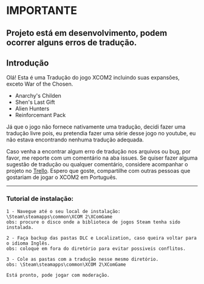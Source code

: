 # IMPORTANTE
## Projeto está em desenvolvimento, podem ocorrer alguns erros de tradução.
## Introdução

Olá! Esta é uma Tradução do jogo XCOM2 incluindo suas expansões, exceto War of the Chosen.
- Anarchy's Childen
- Shen's Last Gift
- Alien Hunters
- Reinforcemant Pack


Já que o jogo não fornece nativamente uma tradução, decidi fazer uma tradução livre pois, eu pretendia fazer uma série desse jogo no youtube, eu não estava encontrando nenhuma tradução adequada.

Caso venha a encontrar algum erro de tradução nos arquivos ou bug, por favor, me reporte com um comentário na aba issues.
Se quiser fazer alguma sugestão de tradução ou qualquer comentário, considere acompanhar o projeto no [Trello](https://trello.com/b/Ru1eYjcb/xcom-2-tradução-ptbr).
Espero que goste, compartilhe com outras pessoas que gostariam de jogar o XCOM2 em Português.

----------------------------------------------------------------------------------------------------------------------------------------

### Tutorial de instalação:

	1 - Navegue até o seu local de instalação: \Steam\steamapps\common\XCOM 2\XComGame
	obs: procure o disco onde a biblioteca de jogos Steam tenha sido instalada.

	2 - Faça backup das pastas DLC e Localization, caso queira voltar para o idioma Inglês.
	obs: coloque em fora do diretório para evitar possiveis conflitos.

	3 - Cole as pastas com a tradução nesse mesmo diretório.
	obs: \Steam\steamapps\common\XCOM 2\XComGame

	Está pronto, pode jogar com moderação.
